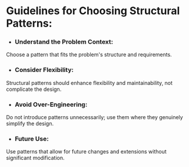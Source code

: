# Guidelines for Choosing Structural Patterns:

* ### Understand the Problem Context: 

Choose a pattern that fits the problem's structure and requirements.

* ### Consider Flexibility: 

Structural patterns should enhance flexibility and maintainability, not complicate the design.

* ### Avoid Over-Engineering: 

Do not introduce patterns unnecessarily; use them where they genuinely simplify the design.

* ### Future Use: 

Use patterns that allow for future changes and extensions without significant modification.